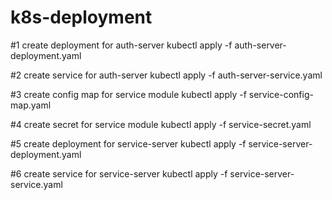 # k8s-deployment

#1 create deployment for auth-server
kubectl apply -f auth-server-deployment.yaml

#2 create service for auth-server
kubectl apply -f auth-server-service.yaml

#3 create config map for service module
kubectl apply -f service-config-map.yaml

#4 create secret for service module
kubectl apply -f service-secret.yaml

#5 create deployment for service-server
kubectl apply -f service-server-deployment.yaml

#6 create service for service-server
kubectl apply -f service-server-service.yaml
